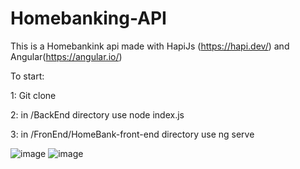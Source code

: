 # Homebanking-API

This is a Homebankink api made with HapiJs (https://hapi.dev/) and Angular(https://angular.io/)

To start: 

1: Git clone  

2: in /BackEnd directory use node index.js 

3: in /FronEnd/HomeBank-front-end directory use ng serve






![image](https://github.com/JoseFerreira1995/Homebanking-API/assets/108727573/6d4cf812-5ffc-4b57-9185-feebd738e535)
![image](https://github.com/JoseFerreira1995/Homebanking-API/assets/108727573/80aa9442-457f-44c1-9fd1-fdbca5d82dd5)



